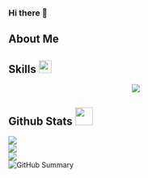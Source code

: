 ### Hi there 👋

## About Me


## Skills <img src="https://media2.giphy.com/media/QssGEmpkyEOhBCb7e1/giphy.gif?cid=ecf05e47a0n3gi1bfqntqmob8g9aid1oyj2wr3ds3mg700bl&rid=giphy.gif" width ="25">
<p align="center">
  <a href="https://skillicons.dev">
    <img src="https://skillicons.dev/icons?i=java,idea,eclipse,python,pycharm,js,html,css,azure,vscode,sublime,powershell,bash,docker,git,github,windows,linux,ubuntu,arch&perline=8"" />
  </a>
</p>

## Github Stats  <img src="https://media.giphy.com/media/iY8CRBdQXODJSCERIr/giphy.gif" width="35">

![](https://github-readme-stats.vercel.app/api/top-langs/?username=cosmichomeless&theme=dark&hide_border=true&include_all_commits=true&count_private=false&layout=compact)<br/>
![](https://github-readme-stats.vercel.app/api?username=cosmichomeless&theme=dark&hide_border=true&include_all_commits=true&count_private=false)<br/>
![](https://github-readme-streak-stats.herokuapp.com/?user=Cosmic-Homeless&theme=dark&hide_border=true)<br/>
![GitHub Summary](http://github-profile-summary-cards.vercel.app/api/cards/profile-details?username=JaKooLit&theme=dark&hide)






    

  
